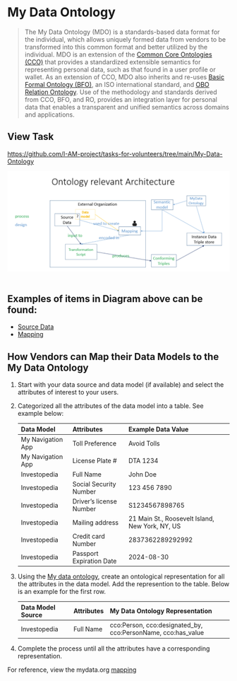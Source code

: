 # My Data Ontology
> The My Data Ontology (MDO) is a standards-based data format for the individual, which allows uniquely formed data from vendors to be transformed into this common format and better utilized by the individual.  MDO is an extension of the [Common Core Ontologies (CCO)](https://github.com/CommonCoreOntology/CommonCoreOntologies) that provides a standardized extensible semantics for representing personal data, such as that found in a user profile or wallet. As an extension of CCO, MDO also inherits and re-uses [Basic Formal Ontology (BFO)](https://github.com/BFO-ontology/BFO), an ISO international standard, and [OBO Relation Ontology](https://github.com/oborel/obo-relations). Use of the methodology and standards derived from CCO, BFO, and RO, provides an integration layer for personal data that enables a transparent and unified semantics across domains and applications.

## View Task 
https://github.com/I-AM-project/tasks-for-volunteers/tree/main/My-Data-Ontology

![Ontology Archetecture](./onto_arch.png)
<br/>
<br/>

## Examples of items in Diagram above can be found:
- [Source Data](https://github.com/I-AM-project/my-data-ontology/blob/master/dev/my-data-org-source-data.csv)
- [Mapping](https://github.com/I-AM-project/my-data-ontology/blob/master/dev/my-data-org-source-data.csv)
## How Vendors can Map their Data Models to the My Data Ontology
1. Start with your data source and data model (if available) and select the attributes of interest to your users.
2. Categorized all the attributes of the data model into a table. See example below:

    | Data Model   | Attributes              | Example Data Value |
    | ------------ | ----------------------- | ------|
    | My Navigation App | Toll Preference | Avoid Tolls |
    | My Navigation App | License Plate # | DTA 1234 |  
    | Investopedia | Full Name               | John Doe |
    | Investopedia | Social Security Number  | 123 456 7890 |
    | Investopedia | Driver’s license Number      | S1234567898765 |
    | Investopedia | Mailing address         | 21 Main St., Roosevelt Island, New York, NY, US |
    | Investopedia | Credit card Number | 2837362289292992 |
    | Investopedia | Passport Expiration Date    | 2024-08-30 |


3. Using the [My data ontology](https://github.com/I-AM-project/my-data-ontology/blob/master/MyDataOntology.ttl), create an ontological representation for all the attributes in the data model. Add the represention to the table. Below is an example for the first row. 

    | Data Model Source   | Attributes | My Data Ontology Representation                                   |
    | ------------ | ---------- | ----------------------------------------------------------------- |
    | Investopedia | Full Name  | cco:Person, cco:designated_by, cco:PersonName, cco:has_value |

4. Complete the process until all the attributes have a corresponding representation. 
   
For reference, view the mydata.org [mapping](https://github.com/I-AM-project/my-data-ontology/blob/master/dev/mapping-mydata_org-mdo.csv) 
